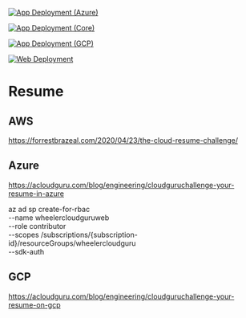 [![App Deployment (Azure)](https://github.com/wheelers-websites/Resume/actions/workflows/app.azure.yml/badge.svg)](https://github.com/wheelers-websites/Resume/actions/workflows/app.azure.yml)

[![App Deployment (Core)](https://github.com/wheelers-websites/Resume/actions/workflows/app.core.yml/badge.svg)](https://github.com/wheelers-websites/Resume/actions/workflows/app.core.yml)

[![App Deployment (GCP)](https://github.com/wheelers-websites/Resume/actions/workflows/app.gcp.yml/badge.svg)](https://github.com/wheelers-websites/Resume/actions/workflows/app.gcp.yml)

[![Web Deployment](https://github.com/wheelers-websites/Resume/actions/workflows/web.main.yml/badge.svg?branch=main)](https://github.com/wheelers-websites/Resume/actions/workflows/web.main.yml)

# Resume

## AWS
https://forrestbrazeal.com/2020/04/23/the-cloud-resume-challenge/

## Azure
https://acloudguru.com/blog/engineering/cloudguruchallenge-your-resume-in-azure

az ad sp create-for-rbac \
--name wheelercloudguruweb \
--role contributor \
--scopes /subscriptions/{subscription-id}/resourceGroups/wheelercloudguru \
--sdk-auth

## GCP
https://acloudguru.com/blog/engineering/cloudguruchallenge-your-resume-on-gcp
